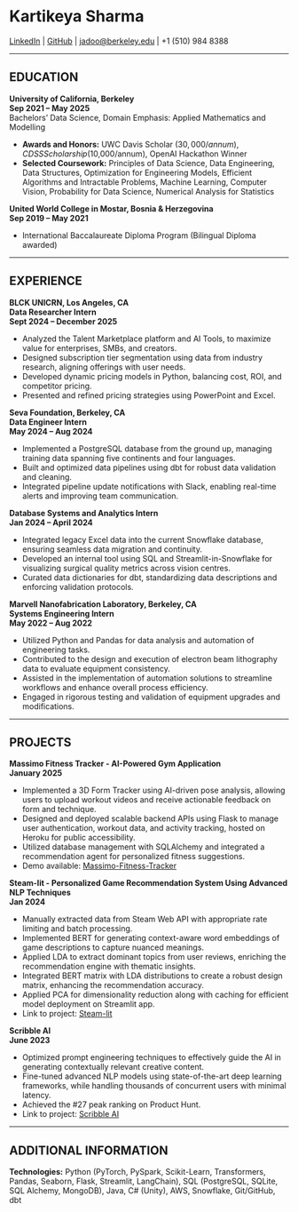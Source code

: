 # Kartikeya Sharma  
[LinkedIn](mailto:LinkedIn) | [GitHub](https://github.com/KTK-Jadoo) | [jadoo@berkeley.edu](mailto:jadoo@berkeley.edu) | +1 (510) 984 8388  

---

## EDUCATION  
**University of California, Berkeley**  
**Sep 2021 – May 2025**  
Bachelors’ Data Science, Domain Emphasis: Applied Mathematics and Modelling  
- **Awards and Honors:** UWC Davis Scholar ($30,000/annum), CDSS Scholarship ($10,000/annum), OpenAI Hackathon Winner  
- **Selected Coursework:** Principles of Data Science, Data Engineering, Data Structures, Optimization for Engineering Models, Efficient Algorithms and Intractable Problems, Machine Learning, Computer Vision, Probability for Data Science, Numerical Analysis for Statistics  

**United World College in Mostar, Bosnia & Herzegovina**  
**Sep 2019 – May 2021**  
- International Baccalaureate Diploma Program (Bilingual Diploma awarded)  

---
## EXPERIENCE  
**BLCK UNICRN, Los Angeles, CA**  
**Data Researcher Intern**  
**Sept 2024 – December 2025**  
- Analyzed the Talent Marketplace platform and AI Tools, to maximize value for enterprises, SMBs, and creators.  
- Designed subscription tier segmentation using data from industry research, aligning offerings with user needs.  
- Developed dynamic pricing models in Python, balancing cost, ROI, and competitor pricing.  
- Presented and refined pricing strategies using PowerPoint and Excel.  

**Seva Foundation, Berkeley, CA**  
**Data Engineer Intern**  
**May 2024 – Aug 2024**  
- Implemented a PostgreSQL database from the ground up, managing training data spanning five continents and four languages.  
- Built and optimized data pipelines using dbt for robust data validation and cleaning.  
- Integrated pipeline update notifications with Slack, enabling real-time alerts and improving team communication.  

**Database Systems and Analytics Intern**  
**Jan 2024 – April 2024**  
- Integrated legacy Excel data into the current Snowflake database, ensuring seamless data migration and continuity.  
- Developed an internal tool using SQL and Streamlit-in-Snowflake for visualizing surgical quality metrics across vision centres.  
- Curated data dictionaries for dbt, standardizing data descriptions and enforcing validation protocols.  

**Marvell Nanofabrication Laboratory, Berkeley, CA**  
**Systems Engineering Intern**  
**May 2022 – Aug 2022**  
- Utilized Python and Pandas for data analysis and automation of engineering tasks.  
- Contributed to the design and execution of electron beam lithography data to evaluate equipment consistency.  
- Assisted in the implementation of automation solutions to streamline workflows and enhance overall process efficiency.  
- Engaged in rigorous testing and validation of equipment upgrades and modifications.  

---

## PROJECTS  
**Massimo Fitness Tracker - AI-Powered Gym Application**  
**January 2025**  
- Implemented a 3D Form Tracker using AI-driven pose analysis, allowing users to upload workout videos and receive actionable feedback on form and technique.  
- Designed and deployed scalable backend APIs using Flask to manage user authentication, workout data, and activity tracking, hosted on Heroku for public accessibility.  
- Utilized database management with SQLAlchemy and integrated a recommendation agent for personalized fitness suggestions.  
- Demo available: [Massimo-Fitness-Tracker](https://github.com/kq2003/Massimo-Fitness-Tracker)  

**Steam-lit - Personalized Game Recommendation System Using Advanced NLP Techniques**  
**Jan 2024**  
- Manually extracted data from Steam Web API with appropriate rate limiting and batch processing.  
- Implemented BERT for generating context-aware word embeddings of game descriptions to capture nuanced meanings.  
- Applied LDA to extract dominant topics from user reviews, enriching the recommendation engine with thematic insights.  
- Integrated BERT matrix with LDA distributions to create a robust design matrix, enhancing the recommendation accuracy.  
- Applied PCA for dimensionality reduction along with caching for efficient model deployment on Streamlit app.  
- Link to project: [Steam-lit](https://steam-lit.streamlit.app/)  

**Scribble AI**  
**June 2023**  
- Optimized prompt engineering techniques to effectively guide the AI in generating contextually relevant creative content.  
- Fine-tuned advanced NLP models using state-of-the-art deep learning frameworks, while handling thousands of concurrent users with minimal latency.  
- Achieved the #27 peak ranking on Product Hunt.  
- Link to project: [Scribble AI](https://www.scribbleai.com/)  

---

## ADDITIONAL INFORMATION  
**Technologies:** Python (PyTorch, PySpark, Scikit-Learn, Transformers, Pandas, Seaborn, Flask, Streamlit, LangChain), SQL (PostgreSQL, SQLite, SQL Alchemy, MongoDB), Java, C# (Unity), AWS, Snowflake, Git/GitHub, dbt  